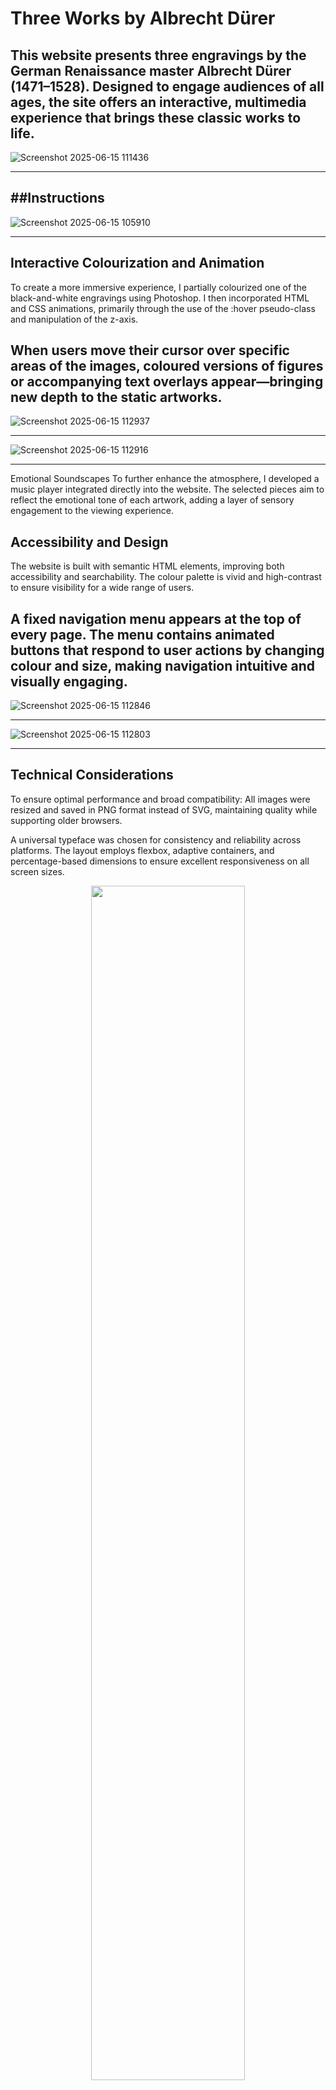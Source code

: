 # Three Works by Albrecht Dürer
This website presents three engravings by the German Renaissance master Albrecht Dürer (1471–1528). Designed to engage audiences of all ages, the site offers an interactive, multimedia experience that brings these classic works to life.
---

![Screenshot 2025-06-15 111436](https://github.com/user-attachments/assets/ea310cc0-deae-47ba-be4d-ce40fb4e82a9)

---
##Instructions
---

![Screenshot 2025-06-15 105910](https://github.com/user-attachments/assets/7fd38170-194c-45bc-8731-56a25a4e0eb3)

---
## Interactive Colourization and Animation
To create a more immersive experience, I partially colourized one of the black-and-white engravings using Photoshop. I then incorporated HTML and CSS animations, primarily through the use of the :hover pseudo-class and manipulation of the z-axis.

When users move their cursor over specific areas of the images, coloured versions of figures or accompanying text overlays appear—bringing new depth to the static artworks.
---

![Screenshot 2025-06-15 112937](https://github.com/user-attachments/assets/5e9163c1-9787-499a-a0a6-3cf416c2f9f6)

---

![Screenshot 2025-06-15 112916](https://github.com/user-attachments/assets/0f5c17b1-e684-4e99-a3ee-6f36041254c1)

---
Emotional Soundscapes
To further enhance the atmosphere, I developed a music player integrated directly into the website. The selected pieces aim to reflect the emotional tone of each artwork, adding a layer of sensory engagement to the viewing experience.

## Accessibility and Design
The website is built with semantic HTML elements, improving both accessibility and searchability. The colour palette is vivid and high-contrast to ensure visibility for a wide range of users.

A fixed navigation menu appears at the top of every page. The menu contains animated buttons that respond to user actions by changing colour and size, making navigation intuitive and visually engaging.
---

![Screenshot 2025-06-15 112846](https://github.com/user-attachments/assets/4913b083-ff63-4407-a4a8-b99e308df21f)

---

![Screenshot 2025-06-15 112803](https://github.com/user-attachments/assets/c14dfda3-ea93-47e3-b04f-bbf7fb19a14b)

---
## Technical Considerations
To ensure optimal performance and broad compatibility:
All images were resized and saved in PNG format instead of SVG, maintaining quality while supporting older browsers.

A universal typeface was chosen for consistency and reliability across platforms.
The layout employs flexbox, adaptive containers, and percentage-based dimensions to ensure excellent responsiveness on all screen sizes.


<div align="center"> <img src="https://github.com/user-attachments/assets/f817d9b0-aa43-4184-b370-b845446876a2" width="70%"> </div>

## Conclusion
This project combines classic art with modern web technologies to offer a dynamic reinterpretation of Dürer's engravings. By integrating visual interaction, sound, and responsive design, it invites users to explore historical works in a contemporary and accessible way.

## Disclaimer & Usage Conditions
---
### Music Usage
The music tracks featured on this website were legally purchased (from audiohero: https://www.audiohero.com/)  and are used here strictly for non-commercial, educational, and artistic purposes. I do not claim ownership over the original compositions, and I do not distribute, resell, or profit from their inclusion on this site.

If you are the copyright holder and have concerns regarding the use of your work, please feel free to contact me so we can promptly resolve any issues.

### Artwork and Colourization
The original engravings by Albrecht Dürer are in the public domain. However, the selective colourization and digital enhancements presented here are original artistic interpretations created by me.

These modified images are shared for educational, non-commercial display and interactive engagement. Please do not reproduce or distribute the altered images without appropriate credit or written permission.

### Educational Intent
This website was developed as an educational and creative project with the aim of introducing classical artworks to a broader audience through interactive design, music, and accessible commentary. No commercial activity is conducted through this platform.
---
### Main Works Referenced
The following engravings by Albrecht Dürer were used and referenced in this project. Textes from the same pages were used as well. For further information, please see their respective entries on Wikipedia:

Melencolia I
Wikipedia: https://en.wikipedia.org/wiki/Melencolia_I

Saint Jerome in His Study
Wikipedia: https://en.wikipedia.org/wiki/Saint_Jerome_in_His_Study

and:
https://www.metmuseum.org/art/collection/search/391259

Knight, Death and the Devil
Wikipedia: https://en.wikipedia.org/wiki/Knight,_Death_and_the_Devil

the four Horsemen
https://www.metmuseum.org/art/collection/search/336215

For the Monogram:
https://commons.wikimedia.org/wiki/File:Albrecht_D%C3%BCrer_-_Monogramm.png

Fro the text on the Biographys page:
https://www.metmuseum.org/essays/albrecht-durer-1471-1528?utm_source=chatgpt.com
---
---









